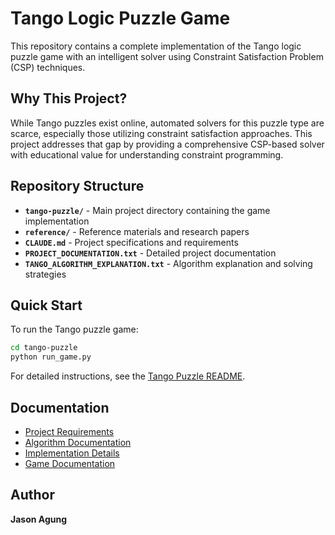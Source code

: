 # Tango Logic Puzzle Game

This repository contains a complete implementation of the Tango logic puzzle game with an intelligent solver using Constraint Satisfaction Problem (CSP) techniques.

## Why This Project?

While Tango puzzles exist online, automated solvers for this puzzle type are scarce, especially those utilizing constraint satisfaction approaches. This project addresses that gap by providing a comprehensive CSP-based solver with educational value for understanding constraint programming.

## Repository Structure

- **`tango-puzzle/`** - Main project directory containing the game implementation
- **`reference/`** - Reference materials and research papers
- **`CLAUDE.md`** - Project specifications and requirements
- **`PROJECT_DOCUMENTATION.txt`** - Detailed project documentation
- **`TANGO_ALGORITHM_EXPLANATION.txt`** - Algorithm explanation and solving strategies

## Quick Start

To run the Tango puzzle game:

```bash
cd tango-puzzle
python run_game.py
```

For detailed instructions, see the [Tango Puzzle README](tango-puzzle/README.md).

## Documentation

- [Project Requirements](CLAUDE.md)
- [Algorithm Documentation](TANGO_ALGORITHM_EXPLANATION.txt)
- [Implementation Details](PROJECT_DOCUMENTATION.txt)
- [Game Documentation](tango-puzzle/README.md)

## Author

**Jason Agung**